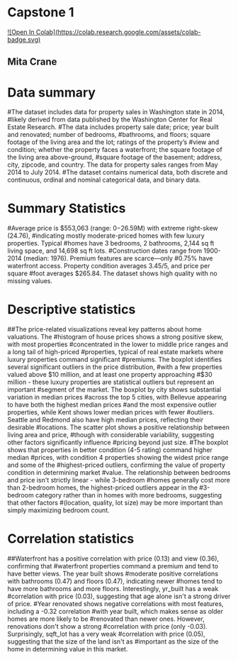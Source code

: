 # Capstone 1
[![Open In Colab](https://colab.research.google.com/assets/colab-
badge.svg)]([https://github.com/mitacrane/capstone1.ipynb](https://colab.research.google.com/github/mitacrane/capstone1/blob/main/capstone1.ipynb))
## Mita Crane

# Data summary
#The dataset includes data for property sales in Washington state in 2014, 
#likely derived from data published by the Washington Center for Real Estate Research.
#The data includes property sale date; price; year built and renovated; number of bedrooms,
#bathrooms, and floors; square footage of the living area and the lot; ratings of the property’s 
#view and condition; whether the property faces a waterfront; the square footage of the living area above-ground,
#square footage of the basement; address, city, zipcode, and country. The data for property sales ranges from May 2014 to July 2014. 
#The dataset contains numerical data, both discrete and continuous, ordinal and nominal categorical data, and binary data. 

# Summary Statistics
#Average price is $553,063 (range: $0-$26.59M) with extreme right-skew (24.76),
#indicating mostly moderate-priced homes with few luxury properties. Typical 
#homes have 3 bedrooms, 2 bathrooms, 2,144 sq ft living space, and 14,698 sq ft lots.
#Construction dates range from 1900-2014 (median: 1976). Premium features are scarce—only
#0.75% have waterfront access. Property condition averages 3.45/5, and price per square 
#foot averages $265.84. The dataset shows high quality with no missing values.


# Descriptive statistics
##The price-related visualizations reveal key patterns about home valuations. The 
#histogram of house prices shows a strong positive skew, with most properties
#concentrated in the lower to middle price ranges and a long tail of high-priced 
#properties, typical of real estate markets where luxury properties command significant 
#premiums. The boxplot identifies several significant outliers in the price distribution, 
#with a few properties valued above $10 million, and at least one property approaching 
#$30 million - these luxury properties are statistical outliers but represent an important
#segment of the market. The boxplot by city shows substantial variation in median prices
#across the top 5 cities, with Bellevue appearing to have both the highest median prices
#and the most expensive outlier properties, while Kent shows lower median prices with fewer 
#outliers. Seattle and Redmond also have high median prices, reflecting their desirable 
#locations. The scatter plot shows a positive relationship between living area and price, 
#though with considerable variability, suggesting other factors significantly influence 
#pricing beyond just size.
#The boxplot shows that properties in better condition (4-5 rating) command higher median 
#prices, with condition 4 properties showing the widest price range and some of the 
#highest-priced outliers, confirming the value of property condition in determining market
#value. The relationship between bedrooms and price isn't strictly linear - while 3-bedroom 
#homes generally cost more than 2-bedroom homes, the highest-priced outliers appear in the 
#3-bedroom category rather than in homes with more bedrooms, suggesting that other factors 
#(location, quality, lot size) may be more important than simply maximizing bedroom count.

# Correlation statistics
##Waterfront has a positive correlation with price (0.13) and view (0.36), confirming that 
#waterfront properties command a premium and tend to have better views. The year built shows 
#moderate positive correlations with bathrooms (0.47) and floors (0.47), indicating newer 
#homes tend to have more bathrooms and more floors. Interestingly, yr_built has a weak 
#correlation with price (0.03), suggesting that age alone isn't a strong driver of price. 
#Year renovated shows negative correlations with most features, including a -0.32 correlation
#with year built, which makes sense as older homes are more likely to be
#renovated than newer ones. However, renovations don't show a strong
#correlation with price (only -0.03). Surprisingly, sqft_lot has a very weak
#correlation with price (0.05), suggesting that the size of the land isn't as
#important as the size of the home in determining value in this market.
